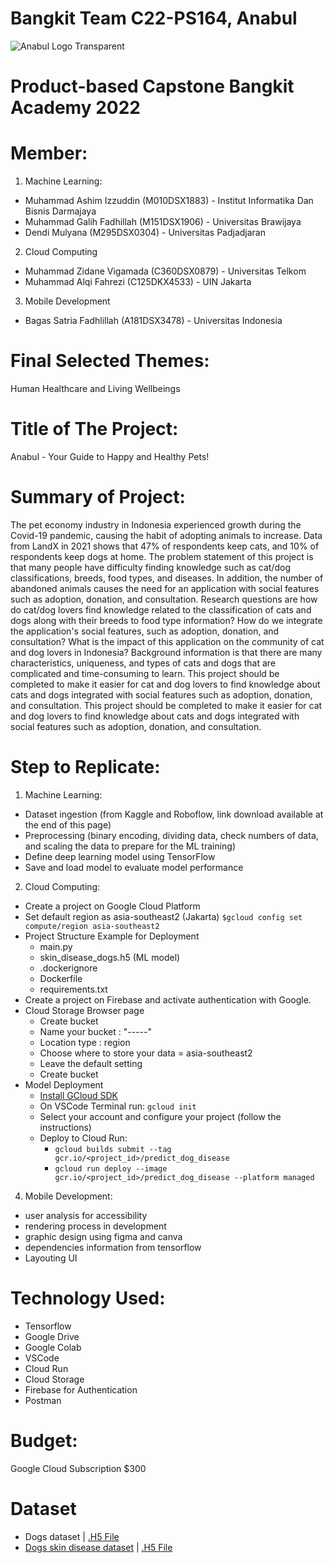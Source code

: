 # Bangkit Team C22-PS164, Anabul
![Anabul Logo Transparent](https://github-production-user-asset-6210df.s3.amazonaws.com/18515456/246032566-fb77a4be-f00a-4d3d-b841-d067a4aa1d60.png)
# Product-based Capstone Bangkit Academy 2022
# Member:
1. Machine Learning:
- Muhammad Ashim Izzuddin (M010DSX1883) - Institut Informatika Dan Bisnis Darmajaya
- Muhammad Galih Fadhillah (M151DSX1906) - Universitas Brawijaya
- Dendi Mulyana (M295DSX0304) - Universitas Padjadjaran
2. Cloud Computing
- Muhammad Zidane Vigamada (C360DSX0879) - Universitas Telkom
- Muhammad Alqi Fahrezi (C125DKX4533) - UIN Jakarta
3. Mobile Development
- Bagas Satria Fadhlillah (A181DSX3478) - Universitas Indonesia
# Final Selected Themes:
Human Healthcare and Living Wellbeings
# Title of The Project:
Anabul - Your Guide to Happy and Healthy Pets!
# Summary of Project:
The pet economy industry in Indonesia experienced growth during the Covid-19 pandemic, causing the habit of adopting animals to increase. Data from LandX in 2021 shows that 47% of respondents keep cats, and 10% of respondents keep dogs at home. The problem statement of this project is that many people have difficulty finding knowledge such as cat/dog classifications, breeds, food types, and diseases. In addition, the number of abandoned animals causes the need for an application with social features such as adoption, donation, and consultation. Research questions are how do cat/dog lovers find knowledge related to the classification of cats and dogs along with their breeds to food type information? How do we integrate the application's social features, such as adoption, donation, and consultation? What is the impact of this application on the community of cat and dog lovers in Indonesia? Background 
information is that there are many characteristics, uniqueness, and types of cats and dogs that are complicated and time-consuming to learn. This project should be completed to make it easier for cat and dog lovers to find knowledge about cats and dogs integrated with social features such as adoption, donation, and consultation. This project should be completed to make it easier for cat and dog lovers to find knowledge about cats and dogs integrated with social features such as adoption, donation, and consultation.
# Step to Replicate:
1. Machine Learning:
- Dataset ingestion (from Kaggle and Roboflow, link download available at the end of this page)
- Preprocessing (binary encoding, dividing data, check numbers of data, and scaling the data to prepare for the ML training)
- Define deep learning model using TensorFlow
- Save and load model to evaluate model performance
2. Cloud Computing:
- Create a project on Google Cloud Platform
- Set default region as asia-southeast2 (Jakarta)
``$gcloud config set compute/region asia-southeast2`` 
- Project Structure Example for Deployment
  - main.py
  - skin_disease_dogs.h5 (ML model)
  - .dockerignore
  - Dockerfile
  - requirements.txt
-  Create a project on Firebase and activate authentication with Google.
-  Cloud Storage Browser page
   - Create bucket
   - Name your bucket : "-----"
   - Location type : region
   - Choose where to store your data = asia-southeast2
   - Leave the default setting
   - Create bucket
-  Model Deployment
    -  [Install GCloud SDK](https://cloud.google.com/sdk/docs/install)
    -  On VSCode Terminal run: ``gcloud init``
    -  Select your account and configure your project (follow the instructions)
    -  Deploy to Cloud Run:
        - ``gcloud builds submit --tag gcr.io/<project_id>/predict_dog_disease``
        - ``gcloud run deploy --image gcr.io/<project_id>/predict_dog_disease --platform managed``
4. Mobile Development:
- user analysis for accessibility
- rendering process in development
- graphic design using figma and canva
- dependencies information from tensorflow
- Layouting UI
# Technology Used:
- Tensorflow
- Google Drive
- Google Colab
- VSCode
- Cloud Run
- Cloud Storage
- Firebase for Authentication
- Postman
# Budget:
Google Cloud Subscription $300
# Dataset
- Dogs dataset | [.H5 File](https://storage.googleapis.com/anabul_app/Klasifikasi%205%20Ras%20Anjing.h5)
- [Dogs skin disease dataset](https://universe.roboflow.com/captain-blank-bodop/sample-k1xk8) | [.H5 File](https://storage.googleapis.com/anabul_app/skin_disease_dogs.h5)
